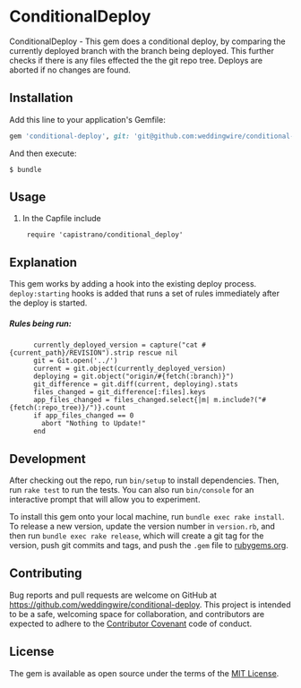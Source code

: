 # ConditionalDeploy

ConditionalDeploy - This gem does a conditional deploy, by comparing the currently deployed branch with the branch being deployed. This further checks if there is any files effected the the git repo tree. Deploys are aborted if no changes are found.

## Installation

Add this line to your application's Gemfile:

```ruby
gem 'conditional-deploy', git: 'git@github.com:weddingwire/conditional-deploy.git'
```

And then execute:

    $ bundle

## Usage

1. In the Capfile include 
    
    ` require 'capistrano/conditional_deploy'`

## Explanation

This gem works by adding a hook into the existing deploy process. `deploy:starting` hooks is added that runs a set of rules immediately after the deploy is started.

##### Rules being run:

          currently_deployed_version = capture("cat #{current_path}/REVISION").strip rescue nil
          git = Git.open('../')
          current = git.object(currently_deployed_version)
          deploying = git.object("origin/#{fetch(:branch)}")
          git_difference = git.diff(current, deploying).stats
          files_changed = git_difference[:files].keys
          app_files_changed = files_changed.select{|m| m.include?("#{fetch(:repo_tree)}/")}.count
          if app_files_changed == 0
            abort "Nothing to Update!"
          end

## Development

After checking out the repo, run `bin/setup` to install dependencies. Then, run `rake test` to run the tests. You can also run `bin/console` for an interactive prompt that will allow you to experiment.

To install this gem onto your local machine, run `bundle exec rake install`. To release a new version, update the version number in `version.rb`, and then run `bundle exec rake release`, which will create a git tag for the version, push git commits and tags, and push the `.gem` file to [rubygems.org](https://rubygems.org).

## Contributing

Bug reports and pull requests are welcome on GitHub at https://github.com/weddingwire/conditional-deploy. This project is intended to be a safe, welcoming space for collaboration, and contributors are expected to adhere to the [Contributor Covenant](http://contributor-covenant.org) code of conduct.


## License

The gem is available as open source under the terms of the [MIT License](http://opensource.org/licenses/MIT).

